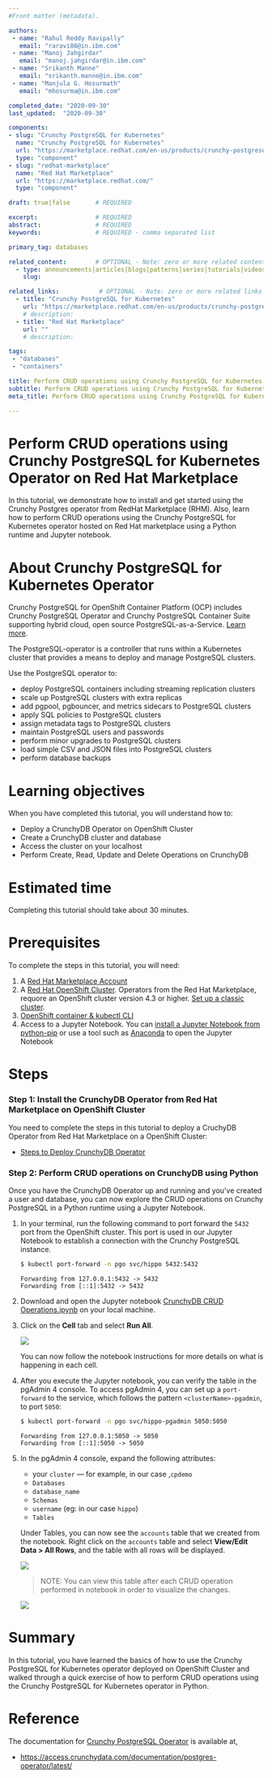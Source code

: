 ```yaml
---
#Front matter (metadata).

authors:
 - name: "Rahul Reddy Ravipally"
   email: "raravi86@in.ibm.com"
 - name: "Manoj Jahgirdar"
   email: "manoj.jahgirdar@in.ibm.com"
 - name: "Srikanth Manne"
   email: "srikanth.manne@in.ibm.com"
 - name: "Manjula G. Hosurmath"
   email: "mhosurma@in.ibm.com"

completed_date: "2020-09-30"
last_updated:  "2020-09-30"

components:
- slug: "Crunchy PostgreSQL for Kubernetes"
  name: "Crunchy PostgreSQL for Kubernetes"
  url: "https://marketplace.redhat.com/en-us/products/crunchy-postgresql-for-kubernetes"
  type: "component"
- slug: "redhat-marketplace"
  name: "Red Hat Marketplace"
  url: "https://marketplace.redhat.com/"
  type: "component"

draft: true|false       # REQUIRED

excerpt:                # REQUIRED
abstract:               # REQUIRED
keywords:               # REQUIRED - comma separated list

primary_tag: databases

related_content:        # OPTIONAL - Note: zero or more related content
  - type: announcements|articles|blogs|patterns|series|tutorials|videos
    slug:

related_links:           # OPTIONAL - Note: zero or more related links
  - title: "Crunchy PostgreSQL for Kubernetes"
    url: "https://marketplace.redhat.com/en-us/products/crunchy-postgresql-for-kubernetes"
    # description:
  - title: "Red Hat Marketplace"
    url: ""
    # description: 

tags:
 - "databases"
 - "containers"

title: Perform CRUD operations using Crunchy PostgreSQL for Kubernetes
subtitle: Perform CRUD operations using Crunchy PostgreSQL for Kubernetes on Red Hat Marketplace
meta_title: Perform CRUD operations using Crunchy PostgreSQL for Kubernetes

---
```


# Perform CRUD operations using Crunchy PostgreSQL for Kubernetes Operator on Red Hat Marketplace

In this tutorial, we demonstrate how to install and get started using the Crunchy Postgres operator from RedHat Marketplace (RHM). Also, learn how to perform CRUD operations using the Crunchy PostgreSQL for Kubernetes operator hosted on Red Hat marketplace using a Python runtime and Jupyter notebook.

# About Crunchy PostgreSQL for Kubernetes Operator

Crunchy PostgreSQL for OpenShift Container Platform (OCP) includes Crunchy PostgreSQL Operator and Crunchy PostgreSQL Container Suite supporting hybrid cloud, open source PostgreSQL-as-a-Service. [Learn more](https://marketplace.redhat.com/en-us/products/crunchy-postgresql-for-kubernetes).

The PostgreSQL-operator is a controller that runs within a Kubernetes cluster that provides a means to deploy and manage PostgreSQL clusters.

Use the PostgreSQL operator to:
- deploy PostgreSQL containers including streaming replication clusters
- scale up PostgreSQL clusters with extra replicas
- add pgpool, pgbouncer, and metrics sidecars to PostgreSQL clusters
- apply SQL policies to PostgreSQL clusters
- assign metadata tags to PostgreSQL clusters
- maintain PostgreSQL users and passwords
- perform minor upgrades to PostgreSQL clusters
- load simple CSV and JSON files into PostgreSQL clusters
- perform database backups

# Learning objectives

When you have completed this tutorial, you will understand how to:

* Deploy a CrunchyDB Operator on OpenShift Cluster
* Create a CrunchyDB cluster and database
* Access the cluster on your localhost
* Perform Create, Read, Update and Delete Operations on CrunchyDB

# Estimated time

Completing this tutorial should take about 30 minutes.

# Prerequisites

To complete the steps in this tutorial, you will need:

1. A [Red Hat Marketplace Account](https://marketplace.redhat.com/en-us/registration/om)
2. A [Red Hat OpenShift Cluster](https://cloud.ibm.com/kubernetes/catalog/create?platformType=openshift). Operators from the Red Hat Marketplace, requore an OpenShift cluster version 4.3 or higher. [Set up a classic cluster](https://cloud.ibm.com/docs/openshift?topic=openshift-getting-started).
3. [OpenShift container & kubectl CLI](https://docs.openshift.com/container-platform/3.6/cli_reference/get_started_cli.html)
4. Access to a Jupyter Notebook. You can [install a Jupyter Notebook from python-pip](https://jupyter.org/install) or use a tool such as [Anaconda](https://www.anaconda.com/products/individual) to open the Jupyter Notebook

# Steps

### Step 1: Install the CrunchyDB Operator from Red Hat Marketplace on OpenShift Cluster

You need to complete the steps in this tutorial to deploy a CruchyDB Operator from Red Hat Marketplace on a OpenShift Cluster:
  - [Steps to Deploy CrunchyDB Operator](https://github.com/IBM/rhm-crunchydb-operator-install-steps)
  
### Step 2: Perform CRUD operations on CrunchyDB using Python

Once you have the CrunchyDB Operator up and running and you've created a user and database, you can now explore the CRUD operations on Crunchy PostgreSQL in a Python runtime using a Jupyter Notebook.

1. In your terminal, run the following command to port forward the `5432` port from the OpenShift cluster. This port is used in our Jupyter Notebook to establish a connection with the Crunchy PostgreSQL instance.

    ```bash
    $ kubectl port-forward -n pgo svc/hippo 5432:5432 
    ```

    ```
    Forwarding from 127.0.0.1:5432 -> 5432
    Forwarding from [::1]:5432 -> 5432
    ```

1. Download and open the Jupyter notebook [CrunchyDB CRUD Operations.ipynb](CrunchyDB%20CRUD%20Operations.ipynb) on your local machine.

1. Click on the **Cell** tab and select **Run All**.

    ![](doc/source/images/run.png)

    You can now follow the notebook instructions for more details on what is happening in each cell.

1. After you execute the Jupyter notebook, you can verify the table in the pgAdmin 4 console. To access pgAdmin 4, you can set up a `port-forward` to the service<!--EM: What service? And what is pgAdmin 4??-->, which follows the pattern `<clusterName>-pgadmin`, to port `5050`:

    ```bash
    $ kubectl port-forward -n pgo svc/hippo-pgadmin 5050:5050 
    ```
    
    ```
    Forwarding from 127.0.0.1:5050 -> 5050
    Forwarding from [::1]:5050 -> 5050
    ```

1. In the pgAdmin 4 console, expand the following attributes:
    
    * your `cluster` &mdash; for example, in our case ,`cpdemo`
    * `Databases`
    * `database_name`
    * `Schemas`
    * `username` (eg: in our case `hippo`)
    * `Tables` 
    
    Under Tables, you can now see the `accounts` table that we created from the notebook. Right click on the `accounts` table and select **View/Edit Data > All Rows**, and the table with all rows will be displayed.

    ![](doc/source/images/view.png)

    >NOTE: You can view this table after each CRUD operation performed in notebook in order to visualize the changes.

    ![](doc/source/images/results.png) 

# Summary

In this tutorial, you have learned the basics of how to use the Crunchy PostgreSQL for Kubernetes operator deployed on OpenShift Cluster and walked through a quick exercise of how to perform CRUD operations using the Crunchy PostgreSQL for Kubernetes operator in Python.

# Reference

The documentation for [Crunchy PostgreSQL Operator](https://access.crunchydata.com/) is available at,

  - https://access.crunchydata.com/documentation/postgres-operator/latest/

